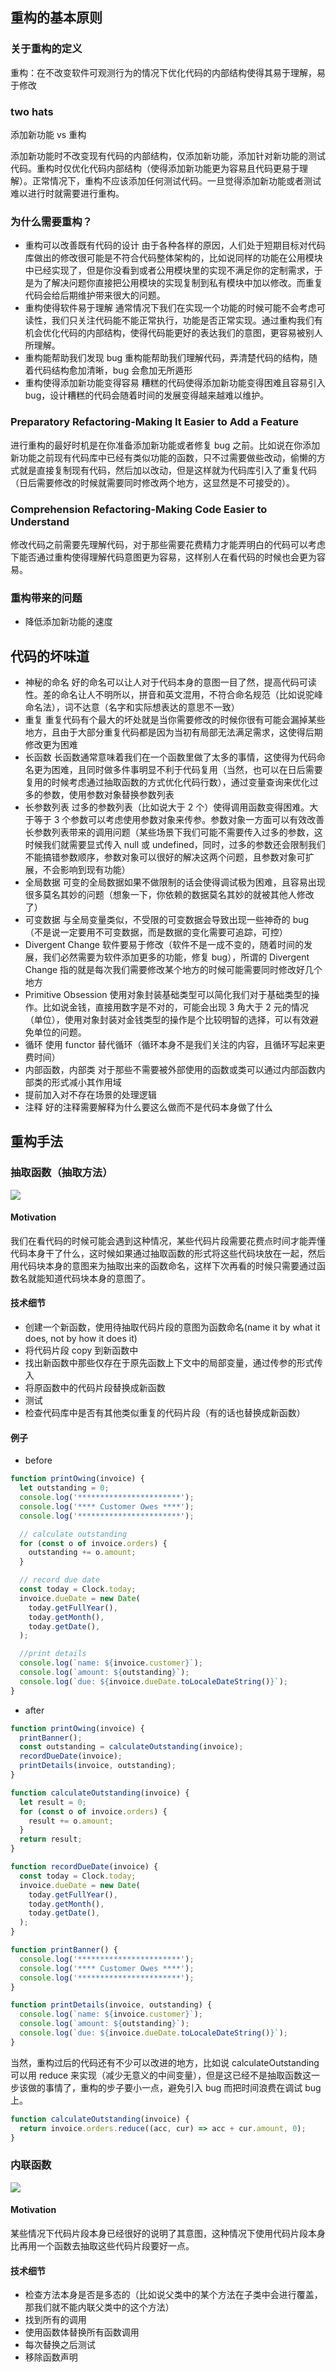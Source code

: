 ## 重构的基本原则

### 关于重构的定义

重构：在不改变软件可观测行为的情况下优化代码的内部结构使得其易于理解，易于修改

### two hats

添加新功能 vs 重构

添加新功能时不改变现有代码的内部结构，仅添加新功能，添加针对新功能的测试代码。重构时仅优化代码内部结构（使得添加新功能更为容易且代码更易于理解）。正常情况下，重构不应该添加任何测试代码。一旦觉得添加新功能或者测试难以进行时就需要进行重构。

### 为什么需要重构？

- 重构可以改善既有代码的设计
  由于各种各样的原因，人们处于短期目标对代码库做出的修改很可能是不符合代码整体架构的，比如说同样的功能在公用模块中已经实现了，但是你没看到或者公用模块里的实现不满足你的定制需求，于是为了解决问题你直接把公用模块的实现复制到私有模块中加以修改。而重复代码会给后期维护带来很大的问题。
- 重构使得软件易于理解
  通常情况下我们在实现一个功能的时候可能不会考虑可读性，我们只关注代码能不能正常执行，功能是否正常实现。通过重构我们有机会优化代码的内部结构，使得代码能更好的表达我们的意图，更容易被别人所理解。
- 重构能帮助我们发现 bug
  重构能帮助我们理解代码，弄清楚代码的结构，随着代码结构愈加清晰，bug 会愈加无所遁形
- 重构使得添加新功能变得容易
  糟糕的代码使得添加新功能变得困难且容易引入 bug，设计糟糕的代码会随着时间的发展变得越来越难以维护。

### Preparatory Refactoring-Making It Easier to Add a Feature

进行重构的最好时机是在你准备添加新功能或者修复 bug 之前。比如说在你添加新功能之前现有代码库中已经有类似功能的函数，只不过需要做些改动，偷懒的方式就是直接复制现有代码，然后加以改动，但是这样就为代码库引入了重复代码（日后需要修改的时候就需要同时修改两个地方，这显然是不可接受的）。

### Comprehension Refactoring-Making Code Easier to Understand

修改代码之前需要先理解代码，对于那些需要花费精力才能弄明白的代码可以考虑下能否通过重构使得理解代码意图更为容易，这样别人在看代码的时候也会更为容易。

### 重构带来的问题

- 降低添加新功能的速度

## 代码的坏味道

- 神秘的命名
  好的命名可以让人对于代码本身的意图一目了然，提高代码可读性。差的命名让人不明所以，拼音和英文混用，不符合命名规范（比如说驼峰命名法），词不达意（名字和实际想表达的意思不一致）
- 重复
  重复代码有个最大的坏处就是当你需要修改的时候你很有可能会漏掉某些地方，且由于大部分重复代码都是因为当初有局部无法满足需求，这使得后期修改更为困难
- 长函数
  长函数通常意味着我们在一个函数里做了太多的事情，这使得为代码命名更为困难，且同时做多件事明显不利于代码复用（当然，也可以在日后需要复用的时候考虑通过抽取函数的方式优化代码行数），通过变量查询来优化过多的参数，使用参数对象替换参数列表
- 长参数列表
  过多的参数列表（比如说大于 2 个）使得调用函数变得困难。大于等于 3 个参数可以考虑使用参数对象来传参。参数对象一方面可以有效改善长参数列表带来的调用问题（某些场景下我们可能不需要传入过多的参数，这时候我们就需要显式传入 null 或 undefined，同时，过多的参数还会限制我们不能搞错参数顺序，参数对象可以很好的解决这两个问题，且参数对象可扩展，不会影响到现有功能）
- 全局数据
  可变的全局数据如果不做限制的话会使得调试极为困难，且容易出现很多莫名其妙的问题（想象一下，你依赖的数据莫名其妙的就被其他人修改了）
- 可变数据
  与全局变量类似，不受限的可变数据会导致出现一些神奇的 bug（不是说一定要用不可变数据，而是数据的变化需要可追踪，可控）
- Divergent Change
  软件要易于修改（软件不是一成不变的，随着时间的发展，我们必然需要为软件添加更多的功能，修复 bug），所谓的 Divergent Change 指的就是每次我们需要修改某个地方的时候可能需要同时修改好几个地方
- Primitive Obsession
  使用对象封装基础类型可以简化我们对于基础类型的操作。比如说金钱，直接用数字是不对的，可能会出现 3 角大于 2 元的情况（单位），使用对象封装对金钱类型的操作是个比较明智的选择，可以有效避免单位的问题。
- 循环
  使用 functor 替代循环（循环本身不是我们关注的内容，且循环写起来更费时间）
- 内部函数，内部类
  对于那些不需要被外部使用的函数或类可以通过内部函数内部类的形式减小其作用域
- 提前加入对不存在场景的处理逻辑
- 注释
  好的注释需要解释为什么要这么做而不是代码本身做了什么

## 重构手法

### 抽取函数（抽取方法）

![](../assets/2020-09-29-16-45-28.png)

#### Motivation

我们在看代码的时候可能会遇到这种情况，某些代码片段需要花费点时间才能弄懂代码本身干了什么，这时候如果通过抽取函数的形式将这些代码块放在一起，然后用代码块本身的意图来为抽取出来的函数命名，这样下次再看的时候只需要通过函数名就能知道代码块本身的意图了。

#### 技术细节

- 创建一个新函数，使用待抽取代码片段的意图为函数命名(name it by what
  it does, not by how it does it)
- 将代码片段 copy 到新函数中
- 找出新函数中那些仅存在于原先函数上下文中的局部变量，通过传参的形式传入
- 将原函数中的代码片段替换成新函数
- 测试
- 检查代码库中是否有其他类似重复的代码片段（有的话也替换成新函数）

#### 例子

- before

```js
function printOwing(invoice) {
  let outstanding = 0;
  console.log('***********************');
  console.log('**** Customer Owes ****');
  console.log('***********************');

  // calculate outstanding
  for (const o of invoice.orders) {
    outstanding += o.amount;
  }

  // record due date
  const today = Clock.today;
  invoice.dueDate = new Date(
    today.getFullYear(),
    today.getMonth(),
    today.getDate(),
  );

  //print details
  console.log(`name: ${invoice.customer}`);
  console.log(`amount: ${outstanding}`);
  console.log(`due: ${invoice.dueDate.toLocaleDateString()}`);
}
```

- after

```js
function printOwing(invoice) {
  printBanner();
  const outstanding = calculateOutstanding(invoice);
  recordDueDate(invoice);
  printDetails(invoice, outstanding);
}

function calculateOutstanding(invoice) {
  let result = 0;
  for (const o of invoice.orders) {
    result += o.amount;
  }
  return result;
}

function recordDueDate(invoice) {
  const today = Clock.today;
  invoice.dueDate = new Date(
    today.getFullYear(),
    today.getMonth(),
    today.getDate(),
  );
}

function printBanner() {
  console.log('***********************');
  console.log('**** Customer Owes ****');
  console.log('***********************');
}

function printDetails(invoice, outstanding) {
  console.log(`name: ${invoice.customer}`);
  console.log(`amount: ${outstanding}`);
  console.log(`due: ${invoice.dueDate.toLocaleDateString()}`);
}
```

当然，重构过后的代码还有不少可以改进的地方，比如说 calculateOutstanding 可以用 reduce 来实现（减少无意义的中间变量），但是这已经不是抽取函数这一步该做的事情了，重构的步子要小一点，避免引入 bug 而把时间浪费在调试 bug 上。

```js
function calculateOutstanding(invoice) {
  return invoice.orders.reduce((acc, cur) => acc + cur.amount, 0);
}
```

### 内联函数

![](../assets/2020-09-29-17-57-37.png)

#### Motivation

某些情况下代码片段本身已经很好的说明了其意图，这种情况下使用代码片段本身比再用一个函数去抽取这些代码片段要好一点。

#### 技术细节

- 检查方法本身是否是多态的（比如说父类中的某个方法在子类中会进行覆盖，那我们就不能内联父类中的这个方法）
- 找到所有的调用
- 使用函数体替换所有函数调用
- 每次替换之后测试
- 移除函数声明
